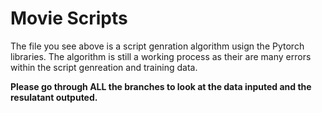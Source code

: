 # Movie Scripts
The file you see above is a script genration algorithm usign the Pytorch libraries.
The algorithm is still a working process as their are many errors within the script genreation and training data. 

**Please go through ALL the branches to look at the data inputed and the resulatant outputed.**
